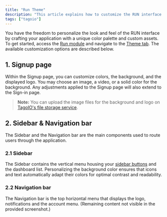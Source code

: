 ```yaml
---
title: "Run Theme"
description: "This article explains how to customize the RUN interface theme in TagoIO, covering customization options for the Signup page, Sidebar, and Navigation bar, and where to upload background and logo files."
tags: ["tagoio"]
---
```


You have the freedom to personalize the look and feel of the RUN interface by crafting your application with a unique color palette and custom assets. To get started, access the [Run module](link-to-run-module) and navigate to the [Theme tab](link-to-theme-tab). The available customization options are described below.

## 1. Signup page

Within the Signup page, you can customize colors, the background, and the displayed logo. You may choose an image, a video, or a solid color for the background. Any adjustments applied to the Signup page will also extend to the Sign-in page.

> **Note:** You can upload the image files for the background and logo on [TagoIO's file storage service](link-to-tagoio-file-storage-service).

## 2. Sidebar & Navigation bar

The Sidebar and the Navigation bar are the main components used to route users through the application.

### 2.1 Sidebar

The Sidebar contains the vertical menu housing your [sidebar buttons](link-to-sidebar-buttons) and the dashboard list. Personalizing the background color ensures that icons and text automatically adapt their colors for optimal contrast and readability.

### 2.2 Navigation bar

The Navigation bar is the top horizontal menu that displays the logo, notifications and the account menu. (Remaining content not visible in the provided screenshot.)